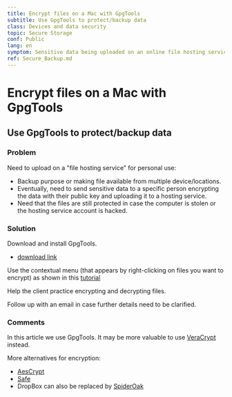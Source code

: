 ```yaml
---
title: Encrypt files on a Mac with GpgTools
subtitle: Use GpgTools to protect/backup data 
class: Devices and data security 
topic: Secure Storage
conf: Public
lang: en
symptom: Sensitive data being uploaded on an online file hosting service (DropBox-like) without being protected/encrypted
ref: Secure_Backup.md
---
```


# Encrypt files on a Mac with GpgTools
## Use GpgTools to protect/backup data 

### Problem

Need to upload on a "file hosting service" for personal use:

- Backup purpose or making file available from multiple device/locations.
- Eventually, need to send sensitive data to a specific person encrypting the 
  data with their public key and uploading it to a hosting service.  
- Need that the files are still protected in case the computer is stolen or the 
  hosting service account is hacked.


### Solution

Download and install GpgTools.

- [download link](https://releases.gpgtools.org/GPG%20Suite%20-%202014.11.Yosemite-b3.dmg)

Use the contextual menu (that appears by right-clicking on files you want to
encrypt) as shown in this [tutorial](http://support.gpgtools.org/kb/gpgservices-faq/how-to-encrypt-and-sign-text-or-files-with-gpgservices)

Help the client practice encrypting and decrypting files. 

Follow up with an email in case further details need to be clarified.

### Comments

In this article we use GpgTools. It may be more valuable to use [VeraCrypt](https://www.veracrypt.fr) instead.

More alternatives for encryption:
- [AesCrypt](https://www.aescrypt.com/)
- [Safe](http://www.getsafe.org/about)
- DropBox can also be replaced by [SpiderOak](https://spideroak.com/)

